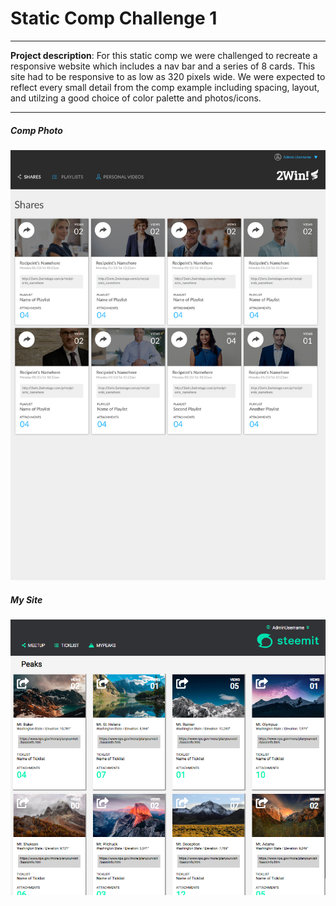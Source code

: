 # Static Comp Challenge 1 
---
**Project description**: For this static comp we were challenged to recreate a responsive website which includes a nav bar and a series of 8 cards. This site had to be responsive to as low as 320 pixels wide. We were expected to reflect every small detail from the comp example including spacing, layout, and utilzing a good choice of color palette and photos/icons. 

---
##### Comp Photo 
![photo of static comp 1 comp](images/project-comp.jpg)
##### My Site 
![photo of my static comp](images/wb-static-comp-1.png)
